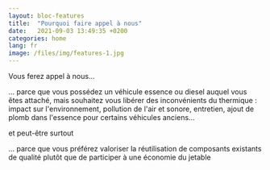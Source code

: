 ```yaml
---
layout: bloc-features
title:  "Pourquoi faire appel à nous"
date:   2021-09-03 13:49:35 +0200
categories: home
lang: fr
image: /files/img/features-1.jpg
---
```


Vous ferez appel à nous...

... parce que vous possédez un véhicule essence ou diesel auquel vous êtes attaché, mais souhaitez vous libérer des inconvénients du thermique : impact sur l'environnement, pollution de l'air et sonore, entretien, ajout de plomb dans l'essence pour certains véhicules anciens...

et peut-être surtout

... parce que vous préférez valoriser la réutilisation de composants existants de qualité plutôt que de participer à une économie du jetable